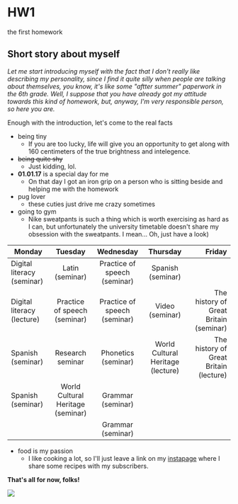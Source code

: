 # HW1
the first homework
## **Short story about myself**
*Let me start introducing myself with the fact that I don't really like describing my personality, since I find it quite silly when people are talking about themselves, you know, it's like some "aftter summer" paperwork in the 6th grade. Well, I suppose that you have already got my attitude towards this kind of homework, but, anyway, I'm very responsible person, so here you are.*

Enough with the introduction, let's come to the real facts
- being tiny
  - If you are too lucky, life will give you an opportunity to get along with 160 centimeters of the true brightness and intelegence.
- ~~being quite shy~~
  - Just kidding, lol.
- **01.01.17** is a special day for me
   - On that day I got an iron grip on a person who is sitting beside and helping me with the homework
- pug lover
   - these cuties just drive me crazy sometimes 
- going to gym 
   - Nike sweatpants is such a thing which is worth exercising as hard as I can, but unfortunately the university timetable doesn't share my obsession with the sweatpants. I mean... Oh, just have a look) 
   
Monday|Tuesday|Wednesday|Thursday| Friday
---|:---:|:---:|:---:|---:
Digital literacy (seminar)|Latin (seminar)|Practice of speech (seminar)|Spanish (seminar)|
Digital literacy (lecture)|Practice of speech (seminar)|Practice of speech (seminar)|Video (seminar)| The history of Great Britain (seminar)
|Spanish (seminar)|Research seminar|Phonetics (seminar)| World Cultural Heritage (lecture) | The history of Great Britain (lecture)
|Spanish (seminar)|World Cultural Heritage (seminar)|Grammar (seminar)|
|||Grammar (seminar)|

- food is my passion
   - I like cooking a lot, so I'll just leave a link on my [instapage](https://www.instagram.com/yn_bolshakova/) where I share some recipes with my subscribers. 

**That's all for now, folks!**

![](https://i.imgflip.com/123oks.jpg)

